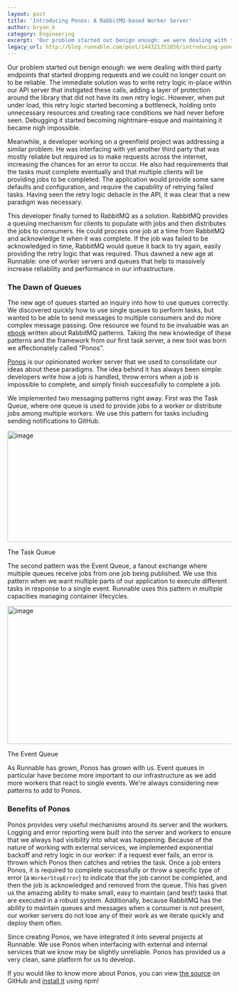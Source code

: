 ```yaml
---
layout: post
title: 'Introducing Ponos: A RabbitMQ-based Worker Server'
author: bryan_k
category: Engineering
excerpt: 'Our problem started out benign enough: we were dealing with third party endpoints that started dropping requests and we could no longer count on to be reliable. The immediate solution was to write retry logic in-place within our API server that instigated these calls, adding a layer of protection around the library that did not have its own retry logic. However, when put under load, this retry logic started becoming a bottleneck, holding onto unnecessary resources and creating race conditions we had never before seen. Debugging it started becoming nightmare-esque and maintaining it became nigh impossible.'
legacy_url: http://blog.runnable.com/post/144321351856/introducing-ponos-a-rabbitmq-based-worker-server
---
```


<p class="p">Our problem started out benign enough: we were dealing with third party endpoints that started dropping requests and we could no longer count on to be reliable. The immediate solution was to write retry logic in-place within our API server that instigated these calls, adding a layer of protection around the library that did not have its own retry logic. However, when put under load, this retry logic started becoming a bottleneck, holding onto unnecessary resources and creating race conditions we had never before seen. Debugging it started becoming nightmare-esque and maintaining it became nigh impossible.</p>

<p class="p">Meanwhile, a developer working on a greenfield project was addressing a similar problem. He was interfacing with yet another third party that was <span class="em">mostly</span> reliable but required us to make requests across the internet, increasing the chances for an error to occur. He also had requirements that the tasks <span class="em">must</span> complete eventually and that multiple clients will be providing jobs to be completed. The application would provide some sane defaults and configuration, and require the capability of retrying failed tasks. Having seen the retry logic debacle in the API, it was clear that a new paradigm was necessary.</p>

<p class="p">This developer finally turned to RabbitMQ as a solution. RabbitMQ provides a queuing mechanism for clients to populate with jobs and then distributes the jobs to consumers. He could process one job at a time from RabbitMQ and acknowledge it when it was complete. If the job was failed to be acknowledged in time, RabbitMQ would queue it back to try again, easily providing the retry logic that was required. Thus dawned a new age at Runnable: one of worker servers and queues that help to <span class="em">massively</span> increase reliability and performance in our infrastructure.</p>

<h3 class="h3">The Dawn of Queues</h3>

<p class="p">The new age of queues started an inquiry into how to use queues correctly. We discovered quickly how to use single queues to perform tasks, but wanted to be able to send messages to multiple consumers and do more complex message passing. One resource we found to be invaluable was an <a href="https://leanpub.com/rmq-patterns" class="link">ebook</a> written about RabbitMQ patterns. Taking the new knowledge of these patterns and the framework from our first task server, a new tool was born we affectionately called “Ponos”.</p>

<p class="p"><a href="https://github.com/Runnable/ponos" class="link">Ponos</a> is our opinionated worker server that we used to consolidate our ideas about these paradigms. The idea behind it has always been simple: developers write how a job is handled, throw errors when a job is impossible to complete, and simply finish successfully to complete a job.</p>

<p class="p">We implemented two messaging patterns right away. First was the <span class="em">Task Queue</span>, where one queue is used to provide jobs to a worker or distribute jobs among multiple workers. We use this pattern for tasks including sending notifications to GitHub.</p>

<img class="img post-graphic" src="http://static.tumblr.com/mpxyjs6/5gIo7afgr/task_queue.png" width="532" height="250" alt="image">

<p class="caption">The Task Queue</p>

<p class="p">The second pattern was the <span class="em">Event Queue</span>, a fanout exchange where multiple queues receive jobs from one job being published. We use this pattern when we want multiple parts of our application to execute different tasks in response to a single event. Runnable uses this pattern in multiple capacities managing container lifecycles.</p>

<img class="img post-graphic" src="http://static.tumblr.com/mpxyjs6/miTo7afgj/event_queue.png" width="718" height="310" alt="image">

<p class="caption">The Event Queue</p>

<p class="p">As Runnable has grown, Ponos has grown with us. Event queues in particular have become more important to our infrastructure as we add more workers that react to single events. We're always considering new patterns to add to Ponos.</p>

<h3 class="h3">Benefits of Ponos</h3>

<p class="p">Ponos provides very useful mechanisms around its server and the workers. Logging and error reporting were built into the server and workers to ensure that we always had visibility into what was happening. Because of the nature of working with external services, we implemented exponential backoff and retry logic in our worker: if a request ever fails, an error is thrown which Ponos then catches and retries the task. Once a job enters Ponos, it is required to complete successfully or throw a specific type of error (a <code class="monospace">WorkerStopError</code>) to indicate that the job cannot be completed, and then the job is acknowledged and removed from the queue. This has given us the amazing ability to make small, easy to maintain (and test!) tasks that are executed in a robust system. Additionally, because RabbitMQ has the ability to maintain queues and messages when a consumer is not present, our worker servers do not lose any of their work as we iterate quickly and deploy them often.</p>

<p class="p">Since creating Ponos, we have integrated it into several projects at Runnable. We use Ponos when interfacing with external and internal services that we know may be slightly unreliable. Ponos has provided us a very clean, sane platform for us to develop.</p>

<p class="p">If you would like to know more about Ponos, you can view <a href="https://github.com/Runnable/ponos" class="link">the source</a> on GitHub and <a href="https://npmjs.com/packages/ponos" class="link">install it</a> using npm!</p>
